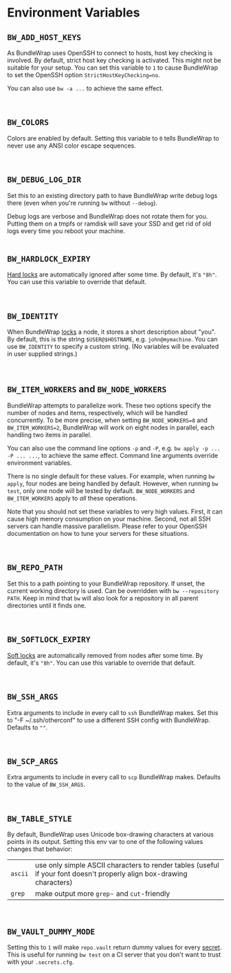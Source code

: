 # Environment Variables

## `BW_ADD_HOST_KEYS`

As BundleWrap uses OpenSSH to connect to hosts, host key checking is involved. By default, strict host key checking is activated. This might not be suitable for your setup. You can set this variable to `1` to cause BundleWrap to set the OpenSSH option `StrictHostKeyChecking=no`.

You can also use `bw -a ...` to achieve the same effect.

<br>

## `BW_COLORS`

Colors are enabled by default. Setting this variable to `0` tells BundleWrap to never use any ANSI color escape sequences.

<br>

## `BW_DEBUG_LOG_DIR`

Set this to an existing directory path to have BundleWrap write debug logs there (even when you're running `bw` without `--debug`).

<div class="alert alert-info">Debug logs are verbose and BundleWrap does not rotate them for you. Putting them on a tmpfs or ramdisk will save your SSD and get rid of old logs every time you reboot your machine.</div>

<br>

## `BW_HARDLOCK_EXPIRY`

[Hard locks](locks.md) are automatically ignored after some time. By default, it's `"8h"`. You can use this variable to override that default.

<br>

## `BW_IDENTITY`

When BundleWrap [locks](locks.md) a node, it stores a short description about "you". By default, this is the string `$USER@$HOSTNAME`, e.g. `john@mymachine`. You can use `BW_IDENTITY` to specify a custom string. (No variables will be evaluated in user supplied strings.)

<br>

## `BW_ITEM_WORKERS` and `BW_NODE_WORKERS`

BundleWrap attempts to parallelize work. These two options specify the number of nodes and items, respectively, which will be handled concurrently. To be more precise, when setting `BW_NODE_WORKERS=8` and `BW_ITEM_WORKERS=2`, BundleWrap will work on eight nodes in parallel, each handling two items in parallel.

You can also use the command line options `-p` and `-P`, e.g. `bw apply -p ... -P ... ...`, to achieve the same effect. Command line arguments override environment variables.

There is no single default for these values. For example, when running `bw apply`, four nodes are being handled by default. However, when running `bw test`, only one node will be tested by default. `BW_NODE_WORKERS` and `BW_ITEM_WORKERS` apply to *all* these operations.

Note that you should not set these variables to very high values. First, it can cause high memory consumption on your machine. Second, not all SSH servers can handle massive parallelism. Please refer to your OpenSSH documentation on how to tune your servers for these situations.

<br>

## `BW_REPO_PATH`

Set this to a path pointing to your BundleWrap repository. If unset, the current working directory is used. Can be overridden with `bw --repository PATH`. Keep in mind that `bw` will also look for a repository in all parent directories until it finds one.

<br>

## `BW_SOFTLOCK_EXPIRY`

[Soft locks](locks.md) are automatically removed from nodes after some time. By default, it's `"8h"`. You can use this variable to override that default.

<br>

## `BW_SSH_ARGS`

Extra arguments to include in every call to `ssh` BundleWrap makes. Set this to "-F ~/.ssh/otherconf" to use a different SSH config with BundleWrap. Defaults to `""`.

<br>

## `BW_SCP_ARGS`

Extra arguments to include in every call to `scp` BundleWrap makes. Defaults to the value of `BW_SSH_ARGS`.

<br>

## `BW_TABLE_STYLE`

By default, BundleWrap uses Unicode box-drawing characters at various points in its output. Setting this env var to one of the following values changes that behavior:

<table>
<tr><td><code>ascii</code></td><td>use only simple ASCII characters to render tables (useful if your font doesn't properly align box-drawing characters)</td></tr>
<tr><td><code>grep</code></td><td>make output more <code>grep</code>- and <code>cut</code>-friendly</td></tr>
</table>

<br>

## `BW_VAULT_DUMMY_MODE`

Setting this to `1` will make `repo.vault` return dummy values for every [secret](secrets.md). This is useful for running `bw test` on a CI server that you don't want to trust with your `.secrets.cfg`.

